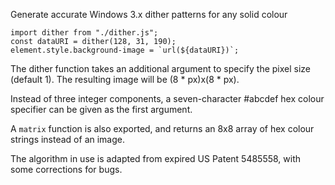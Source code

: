 Generate accurate Windows 3.x dither patterns for any solid colour

    import dither from "./dither.js";
    const dataURI = dither(128, 31, 190);
    element.style.background-image = `url(${dataURI})`;

The dither function takes an additional argument to specify the pixel
size (default 1). The resulting image will be (8 * px)x(8 * px).

Instead of three integer components, a seven-character #abcdef hex
colour specifier can be given as the first argument.

A `matrix` function is also exported, and returns an 8x8 array of hex
colour strings instead of an image.

The algorithm in use is adapted from expired US Patent 5485558, with
some corrections for bugs.
